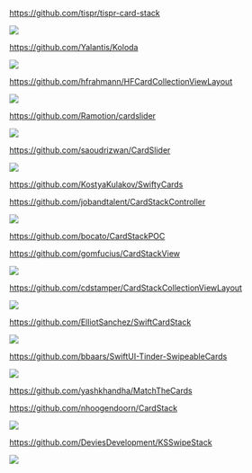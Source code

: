 https://github.com/tispr/tispr-card-stack

![](https://github.com/tispr/tispr-card-stack/raw/master/Screenshot_main.gif)

https://github.com/Yalantis/Koloda

![](https://github.com/Yalantis/Koloda/raw/master/Koloda_v2_example_animation.gif)

https://github.com/hfrahmann/HFCardCollectionViewLayout

![](https://raw.githubusercontent.com/hfrahmann/HFCardCollectionViewLayout/master/ReadmeAssets/Screenplay.gif)

https://github.com/Ramotion/cardslider

![](https://github.com/Ramotion/cardslider/raw/master/iOS_Card_Slider.gif)

https://github.com/saoudrizwan/CardSlider

![](https://cloud.githubusercontent.com/assets/7799382/23380926/88e837ee-fcf1-11e6-917a-49de8fc8ee13.gif)

https://github.com/KostyaKulakov/SwiftyCards

https://github.com/jobandtalent/CardStackController

![](https://github.com/jobandtalent/CardStackController/raw/master/Assets/cards.gif?raw=true)

https://github.com/bocato/CardStackPOC

https://github.com/gomfucius/CardStackView

![](https://github.com/gomfucius/CardStackView/raw/master/Example/example.gif?raw=true)

https://github.com/cdstamper/CardStackCollectionViewLayout

![](https://camo.githubusercontent.com/d708d5987e869158df6d9e93f6b7f9bc2423dccd/68747470733a2f2f6d656469612e67697068792e636f6d2f6d656469612f5970594a364b6f776e794b79755266524c4a2f67697068792e676966)

https://github.com/ElliotSanchez/SwiftCardStack

![](https://github.com/ElliotSanchez/SwiftCardStack/raw/master/stack.gif)

https://github.com/bbaars/SwiftUI-Tinder-SwipeableCards

![](https://camo.githubusercontent.com/bd587778686550595ef4adaa139509b599fe1478/68747470733a2f2f6d656469612e67697068792e636f6d2f6d656469612f6b4564383045454e35574d3336323530424b2f67697068792e676966)

https://github.com/yashkhandha/MatchTheCards

https://github.com/nhoogendoorn/CardStack

![](https://github.com/nhoogendoorn/CardStack/raw/master/CardStackExample/CardStackExample.gif)

https://github.com/DeviesDevelopment/KSSwipeStack

![](https://camo.githubusercontent.com/0c98618dc067d31bf4a0126d408082f3911d4181/68747470733a2f2f6d656469612e67697068792e636f6d2f6d656469612f7738426e6d736a634a79464b552f67697068792e676966)


